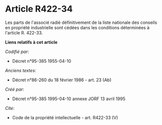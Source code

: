 # Article R422-34

Les parts de l'associé radié définitivement de la liste nationale des conseils en propriété industrielle sont cédées dans les
conditions déterminées à l'article R. 422-33.

**Liens relatifs à cet article**

_Codifié par_:

  - Décret n°95-385 1955-04-10

_Anciens textes_:

  - Décret n°86-260 du 18 février 1986 - art. 23 (Ab)

_Créé par_:

  - Décret n°95-385 1995-04-10 annexe JORF 13 avril 1995

_Cite_:

  - Code de la propriété intellectuelle - art. R422-33 (V)
